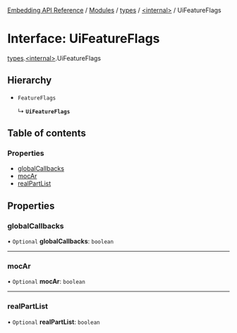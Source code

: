 [Embedding API Reference](../README.md) / [Modules](../modules/README.md) / [types](../modules/types.md) / [\<internal\>](../modules/types._internal_.md) / UiFeatureFlags

# Interface: UiFeatureFlags

[types](../modules/types.md).[\<internal\>](../modules/types._internal_.md).UiFeatureFlags

## Hierarchy

- `FeatureFlags`

  ↳ **`UiFeatureFlags`**

## Table of contents

### Properties

- [globalCallbacks](types._internal_.UiFeatureFlags.md#globalcallbacks)
- [mocAr](types._internal_.UiFeatureFlags.md#mocar)
- [realPartList](types._internal_.UiFeatureFlags.md#realpartlist)

## Properties

### globalCallbacks

• `Optional` **globalCallbacks**: `boolean`

___

### mocAr

• `Optional` **mocAr**: `boolean`

___

### realPartList

• `Optional` **realPartList**: `boolean`

